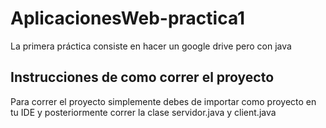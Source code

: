 # AplicacionesWeb-practica1
La primera práctica consiste en hacer un google drive pero con java

## Instrucciones de como correr el proyecto
Para correr el proyecto simplemente debes de importar como proyecto en tu IDE y posteriormente correr la clase servidor.java y client.java
